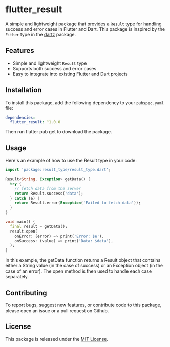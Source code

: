 # flutter_result

A simple and lightweight package that provides a `Result` type for handling success and error cases in Flutter and Dart. This package is inspired by the `Either` type in the [dartz](https://pub.dev/packages/dartz) package.

## Features

- Simple and lightweight `Result` type
- Supports both success and error cases
- Easy to integrate into existing Flutter and Dart projects

## Installation

To install this package, add the following dependency to your `pubspec.yaml` file:

```yaml
dependencies:
  flutter_result: ^1.0.0
```

Then run flutter pub get to download the package.

## Usage

Here's an example of how to use the Result type in your code:

```dart
import 'package:result_type/result_type.dart';

Result<String, Exception> getData() {
  try {
    // fetch data from the server
    return Result.success('data');
  } catch (e) {
    return Result.error(Exception('Failed to fetch data'));
  }
}

void main() {
  final result = getData();
  result.open(
    onError: (error) => print('Error: $e'),
    onSuccess: (value) => print('Data: $data'),
  );
}
```
In this example, the getData function returns a Result object that contains either a String value (in the case of success) or an Exception object (in the case of an error). The open method is then used to handle each case separately.

## Contributing

To report bugs, suggest new features, or contribute code to this package, please open an issue or a pull request on Github.

## License

This package is released under the [MIT License](https://github.com/DewminaUdayashan/flutter_result/blob/master/LICENSE).


